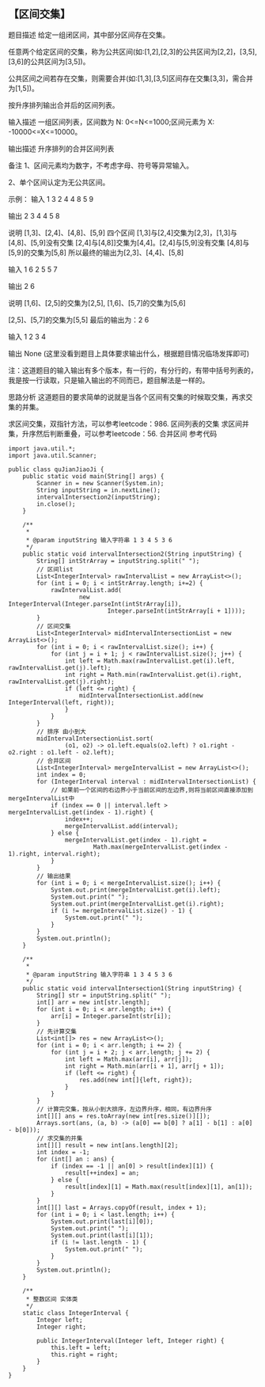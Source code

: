 ## 【区间交集】

题目描述
给定一组闭区间，其中部分区间存在交集。

任意两个给定区间的交集，称为公共区间(如:[1,2],[2,3]的公共区间为[2,2]，[3,5],[3,6]的公共区间为[3,5])。

公共区间之间若存在交集，则需要合并(如:[1,3],[3,5]区间存在交集[3,3]，需合并为[1,5])。

按升序排列输出合并后的区间列表。

输入描述
一组区间列表，区间数为 N: 0<=N<=1000;区间元素为 X: -10000<=X<=10000。

输出描述
升序排列的合并区间列表

备注
1、区间元素均为数字，不考虑字母、符号等异常输入。

2、单个区间认定为无公共区间。

示例：
输入
1 3 2 4 4 8 5 9

输出
2 3 4 4 5 8

说明
[1,3]、[2,4]、[4,8]、[5,9] 四个区间
[1,3]与[2,4]交集为[2,3]，[1,3]与[4,8]、[5,9]没有交集
[2,4]与[4,8]]交集为[4,4]。[2,4]与[5,9]没有交集
[4,8]与[5,9]的交集为[5,8]
所以最终的输出为[2,3]、[4,4]、[5,8]

输入
1 6 2 5 5 7

输出
2 6

说明
[1,6]、[2,5]的交集为[2,5],
[1,6]、[5,7]的交集为[5,6]

[2,5]、[5,7]的交集为[5,5]
最后的输出为：2 6

输入
1 2 3 4

输出
None  (这里没看到题目上具体要求输出什么，根据题目情况临场发挥即可)

注：这道题目的输入输出有多个版本，有一行的，有分行的，有带中括号列表的，我是按一行读取，只是输入输出的不同而已，题目解法是一样的。

思路分析
这道题目的要求简单的说就是当各个区间有交集的时候取交集，再求交集的并集。

求区间交集，双指针方法，可以参考leetcode：986. 区间列表的交集
求区间并集，升序然后判断重叠，可以参考leetcode：56. 合并区间
参考代码
```
import java.util.*;
import java.util.Scanner;

public class quJianJiaoJi {
    public static void main(String[] args) {
        Scanner in = new Scanner(System.in);
        String inputString = in.nextLine();
        intervalIntersection2(inputString);
        in.close();
    }

    /**
     *
     * @param inputString 输入字符串 1 3 4 5 3 6
     */
    public static void intervalIntersection2(String inputString) {
        String[] intStrArray = inputString.split(" ");
        // 区间list
        List<IntegerInterval> rawIntervalList = new ArrayList<>();
        for (int i = 0; i < intStrArray.length; i+=2) {
            rawIntervalList.add(
                    new IntegerInterval(Integer.parseInt(intStrArray[i]),
                            Integer.parseInt(intStrArray[i + 1])));
        }
        // 区间交集
        List<IntegerInterval> midIntervalIntersectionList = new ArrayList<>();
        for (int i = 0; i < rawIntervalList.size(); i++) {
            for (int j = i + 1; j < rawIntervalList.size(); j++) {
                int left = Math.max(rawIntervalList.get(i).left, rawIntervalList.get(j).left);
                int right = Math.min(rawIntervalList.get(i).right, rawIntervalList.get(j).right);
                if (left <= right) {
                    midIntervalIntersectionList.add(new IntegerInterval(left, right));
                }
            }
        }
        // 排序 由小到大
        midIntervalIntersectionList.sort(
                (o1, o2) -> o1.left.equals(o2.left) ? o1.right - o2.right : o1.left - o2.left);
        // 合并区间
        List<IntegerInterval> mergeIntervalList = new ArrayList<>();
        int index = 0;
        for (IntegerInterval interval : midIntervalIntersectionList) {
            // 如果前一个区间的右边界小于当前区间的左边界,则将当前区间直接添加到mergeIntervalList中
            if (index == 0 || interval.left > mergeIntervalList.get(index - 1).right) {
                index++;
                mergeIntervalList.add(interval);
            } else {
                mergeIntervalList.get(index - 1).right =
                        Math.max(mergeIntervalList.get(index - 1).right, interval.right);
            }
        }
        // 输出结果
        for (int i = 0; i < mergeIntervalList.size(); i++) {
            System.out.print(mergeIntervalList.get(i).left);
            System.out.print(" ");
            System.out.print(mergeIntervalList.get(i).right);
            if (i != mergeIntervalList.size() - 1) {
                System.out.print(" ");
            }
        }
        System.out.println();
    }

    /**
     *
     * @param inputString 输入字符串 1 3 4 5 3 6
     */
    public static void intervalIntersection1(String inputString) {
        String[] str = inputString.split(" ");
        int[] arr = new int[str.length];
        for (int i = 0; i < arr.length; i++) {
            arr[i] = Integer.parseInt(str[i]);
        }
        // 先计算交集
        List<int[]> res = new ArrayList<>();
        for (int i = 0; i < arr.length; i += 2) {
            for (int j = i + 2; j < arr.length; j += 2) {
                int left = Math.max(arr[i], arr[j]);
                int right = Math.min(arr[i + 1], arr[j + 1]);
                if (left <= right) {
                    res.add(new int[]{left, right});
                }
            }
        }
        // 计算完交集，按从小到大排序，左边界升序，相同，有边界升序
        int[][] ans = res.toArray(new int[res.size()][]);
        Arrays.sort(ans, (a, b) -> (a[0] == b[0] ? a[1] - b[1] : a[0] - b[0]));
        // 求交集的并集
        int[][] result = new int[ans.length][2];
        int index = -1;
        for (int[] an : ans) {
            if (index == -1 || an[0] > result[index][1]) {
                result[++index] = an;
            } else {
                result[index][1] = Math.max(result[index][1], an[1]);
            }
        }
        int[][] last = Arrays.copyOf(result, index + 1);
        for (int i = 0; i < last.length; i++) {
            System.out.print(last[i][0]);
            System.out.print(" ");
            System.out.print(last[i][1]);
            if (i != last.length - 1) {
                System.out.print(" ");
            }
        }
        System.out.println();
    }

    /**
     * 整数区间 实体类
     */
    static class IntegerInterval {
        Integer left;
        Integer right;

        public IntegerInterval(Integer left, Integer right) {
            this.left = left;
            this.right = right;
        }
    }
}

```